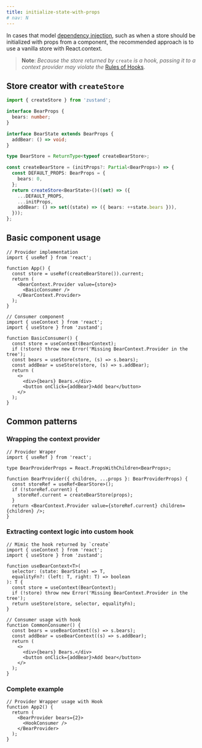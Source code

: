 ```yaml
---
title: initialize-state-with-props
# nav: N
---
```


In cases that model [dependency injection](), such as when a store should be initialized with props from a component, the recommended approach is to use a vanilla store with React.context.

> **Note**: *Because the store returned by* `create` *is a hook, passing it to a context provider may violate the* [Rules of Hooks](https://reactjs.org/docs/hooks-rules.html).

## Store creator with `createStore`

```ts
import { createStore } from 'zustand';

interface BearProps {
  bears: number;
}

interface BearState extends BearProps {
  addBear: () => void;
}

type BearStore = ReturnType<typeof createBearStore>;

const createBearStore = (initProps?: Partial<BearProps>) => {
  const DEFAULT_PROPS: BearProps = {
    bears: 0,
  };
  return createStore<BearState>()((set) => ({
    ...DEFAULT_PROPS,
    ...initProps,
    addBear: () => set((state) => ({ bears: ++state.bears })),
  }));
};
```

## Basic component usage

```tsx
// Provider implementation
import { useRef } from 'react';

function App() {
  const store = useRef(createBearStore()).current;
  return (
    <BearContext.Provider value={store}>
      <BasicConsumer />
    </BearContext.Provider>
  );
}
```
```tsx
// Consumer component
import { useContext } from 'react';
import { useStore } from 'zustand';

function BasicConsumer() {
  const store = useContext(BearContext);
  if (!store) throw new Error('Missing BearContext.Provider in the tree');
  const bears = useStore(store, (s) => s.bears);
  const addBear = useStore(store, (s) => s.addBear);
  return (
    <>
      <div>{bears} Bears.</div>
      <button onClick={addBear}>Add bear</button>
    </>
  );
}
```

## Common patterns

### Wrapping the context provider
```tsx
// Provider Wraper
import { useRef } from 'react';

type BearProviderProps = React.PropsWithChildren<BearProps>;

function BearProvider({ children, ...props }: BearProviderProps) {
  const storeRef = useRef<BearStore>();
  if (!storeRef.current) {
    storeRef.current = createBearStore(props);
  }
  return <BearContext.Provider value={storeRef.current} children={children} />;
}
```
### Extracting context logic into custom hook
```tsx
// Mimic the hook returned by `create`
import { useContext } from 'react';
import { useStore } from 'zustand';

function useBearContext<T>(
  selector: (state: BearState) => T,
  equalityFn?: (left: T, right: T) => boolean
): T {
  const store = useContext(BearContext);
  if (!store) throw new Error('Missing BearContext.Provider in the tree');
  return useStore(store, selector, equalityFn);
}
```
```tsx
// Consumer usage with hook
function CommonConsumer() {
  const bears = useBearContext((s) => s.bears);
  const addBear = useBearContext((s) => s.addBear);
  return (
    <>
      <div>{bears} Bears.</div>
      <button onClick={addBear}>Add bear</button>
    </>
  );
}
```
### Complete example
```tsx
// Provider Wrapper usage with Hook
function App2() {
  return (
    <BearProvider bears={2}>
      <HookConsumer />
    </BearProvider>
  );
}
```
